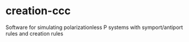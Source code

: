 # creation-ccc
Software for simulating polarizationless P systems with symport/antiport rules and creation rules
